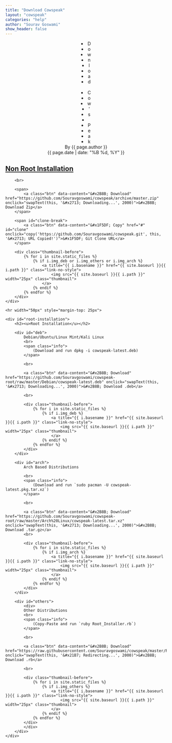 ```yaml
---
title: "Download Cowspeak"
layout: "cowspeak"
categories: "help"
author: "Sourav Goswami"
show_header: false
---
```


<center>
	<div class="head nowrap">
		<li class="lighting" style="animation-delay: 0s;">D</li>
		<li class="lighting" style="animation-delay: 0.1s;">o</li>
		<li class="lighting" style="animation-delay: 0.2s;">w</li>
		<li class="lighting" style="animation-delay: 0.3s;">n</li>
		<li class="lighting" style="animation-delay: 0.4s;">l</li>
		<li class="lighting" style="animation-delay: 0.5s;">o</li>
		<li class="lighting" style="animation-delay: 0.6s;">a</li>
		<li class="lighting" style="animation-delay: 0.7s;">d</li>
		&nbsp;&nbsp;&nbsp;&nbsp;
		<li class="lighting" style="animation-delay: 0.8s;">C</li>
		<li class="lighting" style="animation-delay: 0.9s;">o</li>
		<li class="lighting" style="animation-delay: 1.0s;">w</li>
		<li class="lighting" style="animation-delay: 1.1s;">'</li>
		<li class="lighting" style="animation-delay: 1.2s;">s</li>
		<li class="lighting" style="animation-delay: 1.3s;">&nbsp;</li>
		<li class="lighting" style="animation-delay: 1.4s;">P</li>
		<li class="lighting" style="animation-delay: 1.5s;">e</li>
		<li class="lighting" style="animation-delay: 1.6s;">a</li>
		<li class="lighting" style="animation-delay: 1.7s;">k</li>
	</div>
</center>

<center><span class="rgb nowrap">By {{ page.author }}</span></center>
<center><span class="rgb nowrap">{{ page.date | date: "%B %d, %Y" }}</span></center>

<div id="installation">
	<div id="non-root-installation">
		<h2><u>Non Root Installation</u></h2>

		<br>

		<span>
			<a class="btn" data-content="&#x2B8B; Download" href="https://github.com/Souravgoswami/cowspeak/archive/master.zip" onclick="swapText(this, '&#x2713; Downloading...', 2000)">&#x2B8B; Download Zip</a>
		</span>

		<span id="clone-break">
			<a class="btn" data-content="&#x1F5DF; Copy" href="#" id="clone" onclick="copy('https://github.com/Souravgoswami/cowspeak.git', this, '&#x2713; URL Copied!')">&#x1F5DF; Git Clone URL</a>
		</span>

		<div class="thumbnail-before">
			{% for i in site.static_files %}
				{% if i.img_deb or i.img_others or i.img_arch %}
					<a title="{{ i.basename }}" href="{{ site.baseurl }}{{ i.path }}" class="link-no-style">
						<img src="{{ site.baseurl }}{{ i.path }}" width="25px" class="thumbnail">
					</a>
				{% endif %}
			{% endfor %}
		</div>
	</div>

	<hr width="50px" style="margin-top: 25px">

	<div id="root-installation">
		<h2><u>Root Installation</u></h2>

		<div id="deb">
			Debian/Ubuntu/Linux Mint/Kali Linux
			<br>
			<span class="info">
				(Download and run dpkg -i cowspeak-latest.deb)
			</span>

			<br>

			<a class="btn" data-content="&#x2B8B; Download" href="https://github.com/Souravgoswami/cowspeak-root/raw/master/Debian/cowspeak-latest.deb" onclick="swapText(this, '&#x2713; Downloading...', 2000)">&#x2B8B; Download .deb</a>

			<br>

			<div class="thumbnail-before">
				{% for i in site.static_files %}
					{% if i.img_deb %}
						<a title="{{ i.basename }}" href="{{ site.baseurl }}{{ i.path }}" class="link-no-style">
							<img src="{{ site.baseurl }}{{ i.path }}" width="25px" class="thumbnail">
						</a>
					{% endif %}
				{% endfor %}
			</div>
		</div>

		<div id="arch">
			Arch Based Distributions

			<br>
			<span class="info">
				(Download and run `sudo pacman -U cowspeak-latest.pkg.tar.xz`)
			</span>

			<br>

			<a class="btn" data-content="&#x2B8B; Download" href="https://github.com/Souravgoswami/cowspeak-root/raw/master/Arch%20Linux/cowspeak-latest.tar.xz" onclick="swapText(this, '&#x2713; Downloading...', 2000)">&#x2B8B; Download .tar.gz</a>
			<br>

			<div class="thumbnail-before">
				{% for i in site.static_files %}
					{% if i.img_arch %}
						<a title="{{ i.basename }}" href="{{ site.baseurl }}{{ i.path }}" class="link-no-style">
							<img src="{{ site.baseurl }}{{ i.path }}" width="25px" class="thumbnail">
						</a>
					{% endif %}
				{% endfor %}
			</div>
		</div>

		<div id="others">
			<div>
			Other Distributions
			<br>
			<span class="info">
				(Copy-Paste and run `ruby Root_Installer.rb`)
			</span>

			<br>

			<a class="btn" data-content="&#x2B8B; Download" href="https://raw.githubusercontent.com/Souravgoswami/cowspeak/master/Root_Installer.rb" onclick="swapText(this, '&#x21B7; Redirecting...', 2000)">&#x2B8B; Download .rb</a>

			<br>

			<div class="thumbnail-before">
				{% for i in site.static_files %}
					{% if i.img_others %}
						<a title="{{ i.basename }}" href="{{ site.baseurl }}{{ i.path }}" class="link-no-style">
							<img src="{{ site.baseurl }}{{ i.path }}" width="25px" class="thumbnail">
						</a>
					{% endif %}
				{% endfor %}
			</div>
			</div>
		</div>
	</div>
</div>
